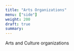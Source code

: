```yaml
---
title: "Arts Organizations"
menu: ["side"]
weight: 200
draft: true
summary: 
---
```

Arts and Culture organizations